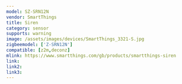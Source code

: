 ```yaml
---
model: SZ-SRN12N
vendor: SmartThings
title: Siren
category: sensor
supports: warning
image: /assets/images/devices/SmartThings_3321-S.jpg
zigbeemodel: ['Z-SRN12N']
compatible: [z2m,deconz]
mlink: https://www.smartthings.com/gb/products/smartthings-siren
link: 
link2: 
link3: 
---
```

